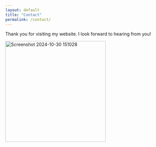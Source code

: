 ```yaml
---
layout: default
title: "Contact"
permalink: /contact/
---
```

Thank you for visiting my website. I look forward to hearing from you!  

<img width="316" alt="Screenshot 2024-10-30 151028" src="https://github.com/user-attachments/assets/974f8a5a-f0c8-4e13-a3e4-c8158010aa88">



